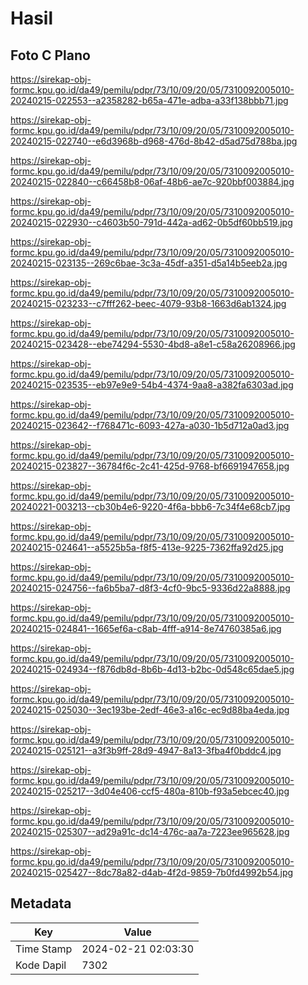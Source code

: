 # Hasil

## Foto C Plano

https://sirekap-obj-formc.kpu.go.id/da49/pemilu/pdpr/73/10/09/20/05/7310092005010-20240215-022553--a2358282-b65a-471e-adba-a33f138bbb71.jpg

https://sirekap-obj-formc.kpu.go.id/da49/pemilu/pdpr/73/10/09/20/05/7310092005010-20240215-022740--e6d3968b-d968-476d-8b42-d5ad75d788ba.jpg

https://sirekap-obj-formc.kpu.go.id/da49/pemilu/pdpr/73/10/09/20/05/7310092005010-20240215-022840--c66458b8-06af-48b6-ae7c-920bbf003884.jpg

https://sirekap-obj-formc.kpu.go.id/da49/pemilu/pdpr/73/10/09/20/05/7310092005010-20240215-022930--c4603b50-791d-442a-ad62-0b5df60bb519.jpg

https://sirekap-obj-formc.kpu.go.id/da49/pemilu/pdpr/73/10/09/20/05/7310092005010-20240215-023135--269c6bae-3c3a-45df-a351-d5a14b5eeb2a.jpg

https://sirekap-obj-formc.kpu.go.id/da49/pemilu/pdpr/73/10/09/20/05/7310092005010-20240215-023233--c7fff262-beec-4079-93b8-1663d6ab1324.jpg

https://sirekap-obj-formc.kpu.go.id/da49/pemilu/pdpr/73/10/09/20/05/7310092005010-20240215-023428--ebe74294-5530-4bd8-a8e1-c58a26208966.jpg

https://sirekap-obj-formc.kpu.go.id/da49/pemilu/pdpr/73/10/09/20/05/7310092005010-20240215-023535--eb97e9e9-54b4-4374-9aa8-a382fa6303ad.jpg

https://sirekap-obj-formc.kpu.go.id/da49/pemilu/pdpr/73/10/09/20/05/7310092005010-20240215-023642--f768471c-6093-427a-a030-1b5d712a0ad3.jpg

https://sirekap-obj-formc.kpu.go.id/da49/pemilu/pdpr/73/10/09/20/05/7310092005010-20240215-023827--36784f6c-2c41-425d-9768-bf6691947658.jpg

https://sirekap-obj-formc.kpu.go.id/da49/pemilu/pdpr/73/10/09/20/05/7310092005010-20240221-003213--cb30b4e6-9220-4f6a-bbb6-7c34f4e68cb7.jpg

https://sirekap-obj-formc.kpu.go.id/da49/pemilu/pdpr/73/10/09/20/05/7310092005010-20240215-024641--a5525b5a-f8f5-413e-9225-7362ffa92d25.jpg

https://sirekap-obj-formc.kpu.go.id/da49/pemilu/pdpr/73/10/09/20/05/7310092005010-20240215-024756--fa6b5ba7-d8f3-4cf0-9bc5-9336d22a8888.jpg

https://sirekap-obj-formc.kpu.go.id/da49/pemilu/pdpr/73/10/09/20/05/7310092005010-20240215-024841--1665ef6a-c8ab-4fff-a914-8e74760385a6.jpg

https://sirekap-obj-formc.kpu.go.id/da49/pemilu/pdpr/73/10/09/20/05/7310092005010-20240215-024934--f876db8d-8b6b-4d13-b2bc-0d548c65dae5.jpg

https://sirekap-obj-formc.kpu.go.id/da49/pemilu/pdpr/73/10/09/20/05/7310092005010-20240215-025030--3ec193be-2edf-46e3-a16c-ec9d88ba4eda.jpg

https://sirekap-obj-formc.kpu.go.id/da49/pemilu/pdpr/73/10/09/20/05/7310092005010-20240215-025121--a3f3b9ff-28d9-4947-8a13-3fba4f0bddc4.jpg

https://sirekap-obj-formc.kpu.go.id/da49/pemilu/pdpr/73/10/09/20/05/7310092005010-20240215-025217--3d04e406-ccf5-480a-810b-f93a5ebcec40.jpg

https://sirekap-obj-formc.kpu.go.id/da49/pemilu/pdpr/73/10/09/20/05/7310092005010-20240215-025307--ad29a91c-dc14-476c-aa7a-7223ee965628.jpg

https://sirekap-obj-formc.kpu.go.id/da49/pemilu/pdpr/73/10/09/20/05/7310092005010-20240215-025427--8dc78a82-d4ab-4f2d-9859-7b0fd4992b54.jpg


## Metadata

| Key        | Value               |
| ---------- | ------------------- |
| Time Stamp | 2024-02-21 02:03:30 |
| Kode Dapil | 7302                |



